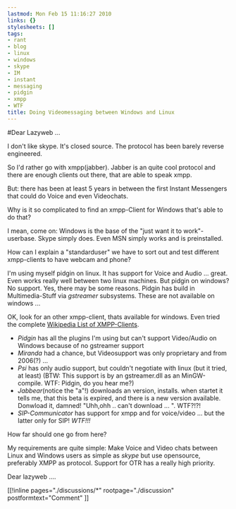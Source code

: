 ```yaml
---
lastmod: Mon Feb 15 11:16:27 2010
links: {}
stylesheets: []
tags:
- rant
- blog
- linux
- windows
- skype
- IM
- instant
- messaging
- pidgin
- xmpp
- WTF
title: Doing Videomessaging between Windows and Linux
---
```



#Dear Lazyweb ...

I don't like skype. It's closed source. The protocol has been barely reverse engineered.

So I'd rather go with xmpp(jabber). Jabber is an quite cool protocol and there  are enough clients out there, that are able to speak xmpp.

But: there has been at least 5 years in between the first Instant Messengers that could do Voice and even Videochats.

Why is it so complicated to find an xmpp-Client for Windows that's able to do that?  

I mean, come on: Windows is the base of the "just want it to work"-userbase. Skype simply does. Even MSN simply works and is preinstalled.

How can I explain a "standarduser" we have to sort out and test different xmpp-clients to have webcam and phone?

I'm using myself pidgin on linux. It has support for Voice and Audio ... great. Even works really well between two linux machines. 
But pidgin on windows? No support. Yes, there may be some reasons. Pidgin has build in Multimedia-Stuff via *gstreamer* subsystems. These are not available on windows ...

OK, look for an other xmpp-client, thats available for windows. Even tried the complete [Wikipedia List of XMPP-Clients](http://en.wikipedia.org/wiki/List_of_XMPP_client_software). 

- *Pidgin* has all the plugins I'm using but can't support Video/Audio on Windows because of no gstreamer support
- *Miranda* had a chance, but Videosupport was only proprietary and from 2006(?) ... 
- *Psi* has only audio support, but couldn't negotiate with linux (but it tried, at least) (BTW: This support is by an gstreamer.dll as an MinGW-compile. WTF: Pidgin, do you hear me?)
- *Jabbear*(notice the "a"!) downloads an version, installs. when startet it tells me, that this beta is expired, and there is a new version available. Donwload it, damned! "Uhh,ohh .. can't download ... ". WTF?!?!
- *SIP-Communicator* has support for xmpp and for voice/video ... but the latter only for SIP! *WTF!!!*

How far should one go from here?

My requirements are quite simple:
Make Voice and Video chats between Linux and Windows users as simple as *skype* but use opensource, preferably XMPP as protocol. Support for OTR  has a really high priority. 


Dear lazyweb ....

  


[[!inline pages="./discussions/*" rootpage="./discussion" postformtext="Comment" ]]

